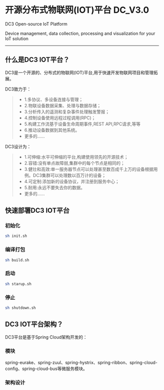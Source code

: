 # 开源分布式物联网(IOT)平台 DC_V3.0

DC3 Open-source IoT Platform

Device management, data collection, processing and visualization for your IoT solution
 
------
 
 ## 什么是DC3 IOT平台？
 
 DC3是一个开源的、分布式的物联网(IOT)平台,用于快速开发物联网项目和管理拓展。
 
 DC3致力于：
 
> * 1.多协议、多设备连接与管理；
> * 2.物联设备数据采集、处理与数据存储；
> * 3.分析传入的遥测和复杂事件处理触发警报；
> * 4.控制设备使用远程过程调用(RPC)；
> * 5.构建工作流基于设备生命周期事件,REST API,RPC请求,等等
> * 6.推动设备数据到其他系统。
> * 更多的……

DC3设计为：

> * 1.可伸缩:水平可伸缩的平台,构建使用领先的开源技术；
> * 2.容错:没有单点故障弱,集群中的每个节点是相同的；
> * 3.健壮和高效:单一服务器节点可以处理甚至数百成千上万的设备根据用例。DC3集群可以处理数以百万计的设备；
> * 4.可定制:添加新的设备协议，并注册到服务中心；
> * 5.耐用:永远不要失去你的数据。
> * 更多的……
 
## 快速部署DC3 IOT平台

### 初始化

```bash
sh init.sh
```

### 编译打包

```bash
sh build.sh
```

### 启动

```bash
sh starup.sh
```

### 停止

```bash
sh shutdown.sh
```

 
## DC3 IOT平台架构？

DC3平台是基于Spring Cloud架构开发的：

### 模块

spring-eurake、spring-zuul、spring-hystrix、spring-ribbon、spring-cloud-config、spring-cloud-bus等微服务模块。

### 架构设计



